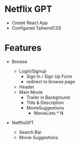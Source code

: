 # Netflix GPT

- Create React App
- Configured TailwindCSS

# Features

- Browse
    - Login/Signup
        - Sign In / Sign Up Form
        - redirect to browse page
    - Header
    - Main Movie
        - Trailer in Background
        - Title & Description
        - MovieSuggestions
            - MovieLists * N
    
- NetflixGPT
    - Search Bar
    - Movie Suggestions
    
